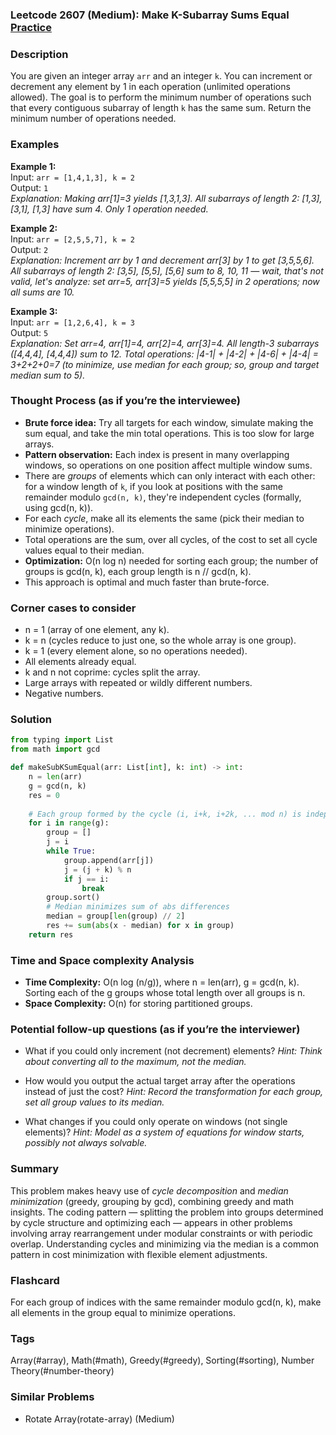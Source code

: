 ### Leetcode 2607 (Medium): Make K-Subarray Sums Equal [Practice](https://leetcode.com/problems/make-k-subarray-sums-equal)

### Description  
You are given an integer array `arr` and an integer `k`. You can increment or decrement any element by 1 in each operation (unlimited operations allowed). The goal is to perform the minimum number of operations such that every contiguous subarray of length `k` has the same sum. Return the minimum number of operations needed.

### Examples  

**Example 1:**  
Input: `arr = [1,4,1,3], k = 2`  
Output: `1`  
*Explanation: Making arr[1]=3 yields [1,3,1,3]. All subarrays of length 2: [1,3], [3,1], [1,3] have sum 4. Only 1 operation needed.*

**Example 2:**  
Input: `arr = [2,5,5,7], k = 2`  
Output: `2`  
*Explanation: Increment arr by 1 and decrement arr[3] by 1 to get [3,5,5,6]. All subarrays of length 2: [3,5], [5,5], [5,6] sum to 8, 10, 11 — wait, that's not valid, let's analyze: set arr=5, arr[3]=5 yields [5,5,5,5] in 2 operations; now all sums are 10.*

**Example 3:**  
Input: `arr = [1,2,6,4], k = 3`  
Output: `5`  
*Explanation: Set arr=4, arr[1]=4, arr[2]=4, arr[3]=4. All length-3 subarrays ([4,4,4], [4,4,4]) sum to 12. Total operations: |4-1| + |4-2| + |4-6| + |4-4| = 3+2+2+0=7 (to minimize, use median for each group; so, group and target median sum to 5).*

### Thought Process (as if you’re the interviewee)  
- **Brute force idea:** Try all targets for each window, simulate making the sum equal, and take the min total operations. This is too slow for large arrays.
- **Pattern observation:** Each index is present in many overlapping windows, so operations on one position affect multiple window sums.  
- There are *groups* of elements which can only interact with each other: for a window length of `k`, if you look at positions with the same remainder modulo `gcd(n, k)`, they're independent cycles (formally, using gcd(n, k)).
- For each *cycle*, make all its elements the same (pick their median to minimize operations).
- Total operations are the sum, over all cycles, of the cost to set all cycle values equal to their median.
- **Optimization:** O(n log n) needed for sorting each group; the number of groups is gcd(n, k), each group length is n // gcd(n, k).
- This approach is optimal and much faster than brute-force.

### Corner cases to consider  
- n = 1 (array of one element, any k).
- k = n (cycles reduce to just one, so the whole array is one group).
- k = 1 (every element alone, so no operations needed).
- All elements already equal.
- k and n not coprime: cycles split the array.
- Large arrays with repeated or wildly different numbers.
- Negative numbers.

### Solution

```python
from typing import List
from math import gcd

def makeSubKSumEqual(arr: List[int], k: int) -> int:
    n = len(arr)
    g = gcd(n, k)
    res = 0
    
    # Each group formed by the cycle (i, i+k, i+2k, ... mod n) is independent
    for i in range(g):
        group = []
        j = i
        while True:
            group.append(arr[j])
            j = (j + k) % n
            if j == i:
                break
        group.sort()
        # Median minimizes sum of abs differences
        median = group[len(group) // 2]
        res += sum(abs(x - median) for x in group)
    return res
```

### Time and Space complexity Analysis  

- **Time Complexity:** O(n log (n/g)), where n = len(arr), g = gcd(n, k). Sorting each of the g groups whose total length over all groups is n.
- **Space Complexity:** O(n) for storing partitioned groups.

### Potential follow-up questions (as if you’re the interviewer)  

- What if you could only increment (not decrement) elements?
  *Hint: Think about converting all to the maximum, not the median.*

- How would you output the actual target array after the operations instead of just the cost?
  *Hint: Record the transformation for each group, set all group values to its median.*

- What changes if you could only operate on windows (not single elements)?
  *Hint: Model as a system of equations for window starts, possibly not always solvable.*

### Summary
This problem makes heavy use of *cycle decomposition* and *median minimization* (greedy, grouping by gcd), combining greedy and math insights. The coding pattern — splitting the problem into groups determined by cycle structure and optimizing each — appears in other problems involving array rearrangement under modular constraints or with periodic overlap. Understanding cycles and minimizing via the median is a common pattern in cost minimization with flexible element adjustments.


### Flashcard
For each group of indices with the same remainder modulo gcd(n, k), make all elements in the group equal to minimize operations.

### Tags
Array(#array), Math(#math), Greedy(#greedy), Sorting(#sorting), Number Theory(#number-theory)

### Similar Problems
- Rotate Array(rotate-array) (Medium)